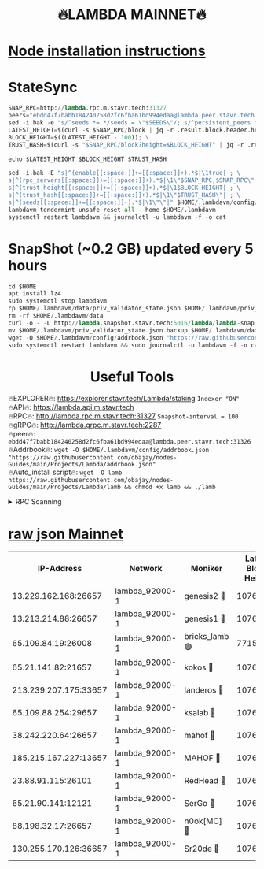 <h1 align="center"> 🔥LAMBDA MAINNET🔥</h1>


[Node installation instructions](https://github.com/obajay/nodes-Guides/tree/main/Projects/Lambda)
=


# StateSync
```python
SNAP_RPC=http://lambda.rpc.m.stavr.tech:31327
peers="ebdd47f7babb184240258d2fc6fba61bd994edaa@lambda.peer.stavr.tech:31326" 
sed -i.bak -e "s/^seeds *=.*/seeds = \"$SEEDS\"/; s/^persistent_peers *=.*/persistent_peers = \"$PEERS\"/" $HOME/.lambdavm/config/config.toml
LATEST_HEIGHT=$(curl -s $SNAP_RPC/block | jq -r .result.block.header.height); \
BLOCK_HEIGHT=$((LATEST_HEIGHT - 100)); \
TRUST_HASH=$(curl -s "$SNAP_RPC/block?height=$BLOCK_HEIGHT" | jq -r .result.block_id.hash)

echo $LATEST_HEIGHT $BLOCK_HEIGHT $TRUST_HASH

sed -i.bak -E "s|^(enable[[:space:]]+=[[:space:]]+).*$|\1true| ; \
s|^(rpc_servers[[:space:]]+=[[:space:]]+).*$|\1\"$SNAP_RPC,$SNAP_RPC\"| ; \
s|^(trust_height[[:space:]]+=[[:space:]]+).*$|\1$BLOCK_HEIGHT| ; \
s|^(trust_hash[[:space:]]+=[[:space:]]+).*$|\1\"$TRUST_HASH\"| ; \
s|^(seeds[[:space:]]+=[[:space:]]+).*$|\1\"\"|" $HOME/.lambdavm/config/config.toml
lambdavm tendermint unsafe-reset-all --home $HOME/.lambdavm
systemctl restart lambdavm && journalctl -u lambdavm -f -o cat

```
# SnapShot (~0.2 GB) updated every 5 hours
```python
cd $HOME
apt install lz4
sudo systemctl stop lambdavm
cp $HOME/.lambdavm/data/priv_validator_state.json $HOME/.lambdavm/priv_validator_state.json.backup
rm -rf $HOME/.lambdavm/data
curl -o - -L http://lambda.snapshot.stavr.tech:5016/lambda/lambda-snap.tar.lz4 | lz4 -c -d - | tar -x -C $HOME/.lambdavm --strip-components 2
mv $HOME/.lambdavm/priv_validator_state.json.backup $HOME/.lambdavm/data/priv_validator_state.json
wget -O $HOME/.lambdavm/config/addrbook.json "https://raw.githubusercontent.com/obajay/nodes-Guides/main/Projects/Lambda/addrbook.json"
sudo systemctl restart lambdavm && sudo journalctl -u lambdavm -f -o cat
```
 <h1 align="center"> Useful Tools</h1>

🔥EXPLORER🔥:      https://explorer.stavr.tech/Lambda/staking	        `Indexer "ON"` \
🔥API🔥: 			 		 https://lambda.api.m.stavr.tech \
🔥RPC🔥:           http://lambda.rpc.m.stavr.tech:31327	              `Snapshot-interval = 100` \
🔥gRPC🔥:          http://lambda.grpc.m.stavr.tech:2287 \
🔥peer🔥:					 `ebdd47f7babb184240258d2fc6fba61bd994edaa@lambda.peer.stavr.tech:31326` \
🔥Addrbook🔥:    ```wget -O $HOME/.lambdavm/config/addrbook.json "https://raw.githubusercontent.com/obajay/nodes-Guides/main/Projects/Lambda/addrbook.json"``` \
🔥Auto_install script🔥: ```wget -O lamb https://raw.githubusercontent.com/obajay/nodes-Guides/main/Projects/Lambda/lamb && chmod +x lamb && ./lamb```


<details>
<summary>RPC Scanning</summary>

<h2 align="center"> We scan nodes in real time every 4 hours. And we provide the final result of RPC endpoints.
We cannot influence the operation of these nodes in any way. </h2>


```python
If Voting Power is higher than 0 --> then the Node is a validator of the network and may be subject to attack and be a potential threat to the chain.
```
```python
We marked such validators with a red symbol
```

</details>

[raw json Mainnet](https://rpc-check.lambm.stavr.tech/lambm/rpc-lambm-result.json)
=


<table><tr><th>IP-Address</th><th>Network</th><th>Moniker</th><th>Latest Block Height</th><th>Earliest Block Height</th><th>Catching Up</th><th>Tx Index</th><th>Voting Power</th><th>Scan Time</th></tr><tr><td>13.229.162.168:26657</td><td>lambda_92000-1</td><td>genesis2 🔴</td><td>10769727</td><td>1</td><td>False</td><td>on</td><td>16647211</td><td>2023-12-26T16:30:29.253205277UTC</td></tr><tr><td>13.213.214.88:26657</td><td>lambda_92000-1</td><td>genesis1 🔴</td><td>10769727</td><td>1</td><td>False</td><td>on</td><td>107835</td><td>2023-12-26T16:30:33.449340695UTC</td></tr><tr><td>65.109.84.19:26008</td><td>lambda_92000-1</td><td>bricks_lamb 🟢</td><td>7715743</td><td>7581001</td><td>False</td><td>on</td><td>0</td><td>2023-12-26T16:30:42.503458905UTC</td></tr><tr><td>65.21.141.82:21657</td><td>lambda_92000-1</td><td>kokos 🔴</td><td>10769727</td><td>7716001</td><td>False</td><td>off</td><td>546765</td><td>2023-12-26T16:30:35.862652618UTC</td></tr><tr><td>213.239.207.175:33657</td><td>lambda_92000-1</td><td>landeros 🔴</td><td>10769725</td><td>8136001</td><td>False</td><td>off</td><td>1251265</td><td>2023-12-26T16:30:23.484197439UTC</td></tr><tr><td>65.109.88.254:29657</td><td>lambda_92000-1</td><td>ksalab 🔴</td><td>10769728</td><td>8715001</td><td>False</td><td>on</td><td>504264</td><td>2023-12-26T16:30:38.738057475UTC</td></tr><tr><td>38.242.220.64:26657</td><td>lambda_92000-1</td><td>mahof 🔴</td><td>10769722</td><td>10131001</td><td>False</td><td>off</td><td>770350</td><td>2023-12-26T16:30:16.684290523UTC</td></tr><tr><td>185.215.167.227:13657</td><td>lambda_92000-1</td><td>MAHOF 🔴</td><td>10769727</td><td>10134001</td><td>False</td><td>on</td><td>2051510</td><td>2023-12-26T16:30:32.497524473UTC</td></tr><tr><td>23.88.91.115:26101</td><td>lambda_92000-1</td><td>RedHead 🔴</td><td>10769725</td><td>10669725</td><td>False</td><td>off</td><td>553202</td><td>2023-12-26T16:30:24.255969721UTC</td></tr><tr><td>65.21.90.141:12121</td><td>lambda_92000-1</td><td>SerGo 🔴</td><td>10769728</td><td>10669728</td><td>False</td><td>off</td><td>10571725</td><td>2023-12-26T16:30:39.085395288UTC</td></tr><tr><td>88.198.32.17:26657</td><td>lambda_92000-1</td><td>n0ok[MC] 🔴</td><td>10769730</td><td>10669730</td><td>False</td><td>off</td><td>1578630</td><td>2023-12-26T16:30:42.088557389UTC</td></tr><tr><td>130.255.170.126:36657</td><td>lambda_92000-1</td><td>Sr20de 🔴</td><td>10769725</td><td>10715001</td><td>False</td><td>off</td><td>671452</td><td>2023-12-26T16:30:24.003316135UTC</td></tr></table>
